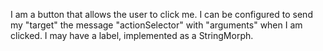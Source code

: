 I am a button that allows the user to click me. I can be configured to send my "target" the message "actionSelector" with "arguments" when I am clicked. I may have a label, implemented as a StringMorph.